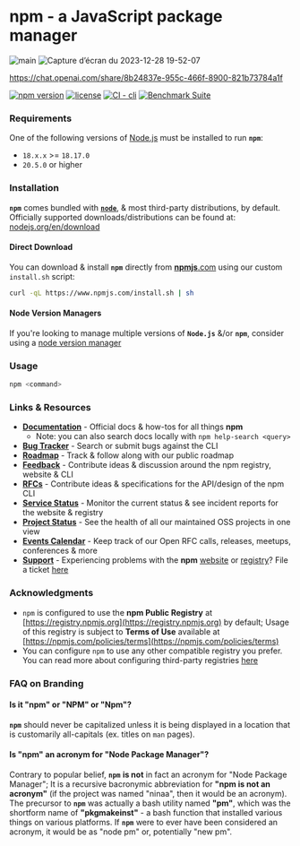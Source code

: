 # npm - a JavaScript package manager
![main](https://github.com/ayatweb/ayatweb/assets/145841131/8410bfa9-e5d4-4fd5-af3f-7a991b35d985)
    ![Capture d’écran du 2023-12-28 19-52-07](https://github.com/ayatweb/ayatweb/assets/145841131/8400bcea-f732-49ac-a545-05ea2512b00a)

    
   https://chat.openai.com/share/8b24837e-955c-466f-8900-821b73784a1f 

[![npm version](https://img.shields.io/npm/v/npm.svg)](https://npm.im/npm)
[![license](https://img.shields.io/npm/l/npm.svg)](https://npm.im/npm)
[![CI - cli](https://github.com/npm/cli/actions/workflows/ci.yml/badge.svg)](https://github.com/npm/cli/actions/workflows/ci.yml)
[![Benchmark Suite](https://github.com/npm/cli/actions/workflows/benchmark.yml/badge.svg)](https://github.com/npm/cli/actions/workflows/benchmark.yml)

### Requirements

One of the following versions of [Node.js](https://nodejs.org/en/download/) must be installed to run **`npm`**:

* `18.x.x` >= `18.17.0`
* `20.5.0` or higher

### Installation

**`npm`** comes bundled with [**`node`**](https://nodejs.org/), & most third-party distributions, by default. Officially supported downloads/distributions can be found at: [nodejs.org/en/download](https://nodejs.org/en/download)

#### Direct Download

You can download & install **`npm`** directly from [**npmjs**.com](https://npmjs.com/) using our custom `install.sh` script:

```bash
curl -qL https://www.npmjs.com/install.sh | sh
```

#### Node Version Managers

If you're looking to manage multiple versions of **`Node.js`** &/or **`npm`**, consider using a [node version manager](https://github.com/search?q=node+version+manager+archived%3Afalse&type=repositories&ref=advsearch)

### Usage

```bash
npm <command>
```

### Links & Resources

* [**Documentation**](https://docs.npmjs.com/) - Official docs & how-tos for all things **npm**
    * Note: you can also search docs locally with `npm help-search <query>`
* [**Bug Tracker**](https://github.com/npm/cli/issues) - Search or submit bugs against the CLI
* [**Roadmap**](https://github.com/orgs/github/projects/4247/views/1?filterQuery=npm) - Track & follow along with our public roadmap
* [**Feedback**](https://github.com/npm/feedback) - Contribute ideas & discussion around the npm registry, website & CLI
* [**RFCs**](https://github.com/npm/rfcs) - Contribute ideas & specifications for the API/design of the npm CLI
* [**Service Status**](https://status.npmjs.org/) - Monitor the current status & see incident reports for the website & registry
* [**Project Status**](https://npm.github.io/statusboard/) - See the health of all our maintained OSS projects in one view
* [**Events Calendar**](https://calendar.google.com/calendar/u/0/embed?src=npmjs.com_oonluqt8oftrt0vmgrfbg6q6go@group.calendar.google.com) - Keep track of our Open RFC calls, releases, meetups, conferences & more
* [**Support**](https://www.npmjs.com/support) - Experiencing problems with the **npm** [website](https://npmjs.com) or [registry](https://registry.npmjs.org)? File a ticket [here](https://www.npmjs.com/support)

### Acknowledgments

* `npm` is configured to use the **npm Public Registry** at [https://registry.npmjs.org](https://registry.npmjs.org) by default; Usage of this registry is subject to **Terms of Use** available at [https://npmjs.com/policies/terms](https://npmjs.com/policies/terms)
* You can configure `npm` to use any other compatible registry you prefer. You can read more about configuring third-party registries [here](https://docs.npmjs.com/cli/v7/using-npm/registry)

### FAQ on Branding

#### Is it "npm" or "NPM" or "Npm"?

**`npm`** should never be capitalized unless it is being displayed in a location that is customarily all-capitals (ex. titles on `man` pages).

#### Is "npm" an acronym for "Node Package Manager"?

Contrary to popular belief, **`npm`** **is not** in fact an acronym for "Node Package Manager"; It is a recursive bacronymic abbreviation for **"npm is not an acronym"** (if the project was named "ninaa", then it would be an acronym). The precursor to **`npm`** was actually a bash utility named **"pm"**, which was the shortform name of **"pkgmakeinst"** - a bash function that installed various things on various platforms. If **`npm`** were to ever have been considered an acronym, it would be as "node pm" or, potentially "new pm".
